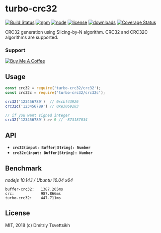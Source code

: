 # turbo-crc32

[![Build Status](https://travis-ci.com/reklatsmasters/turbo-crc32.svg?branch=master)](https://travis-ci.com/reklatsmasters/turbo-crc32)
[![npm](https://img.shields.io/npm/v/turbo-crc32.svg)](https://npmjs.org/package/turbo-crc32)
[![node](https://img.shields.io/node/v/turbo-crc32.svg)](https://npmjs.org/package/turbo-crc32)
[![license](https://img.shields.io/npm/l/turbo-crc32.svg)](https://npmjs.org/package/turbo-crc32)
[![downloads](https://img.shields.io/npm/dm/turbo-crc32.svg)](https://npmjs.org/package/turbo-crc32)
[![Coverage Status](https://coveralls.io/repos/github/reklatsmasters/turbo-crc32/badge.svg?branch=master)](https://coveralls.io/github/reklatsmasters/turbo-crc32?branch=master)

CRC32 generation using Slicing-by-N algorithm. CRC32 and CRC32C algorithms are supported.

### Support

[![Buy Me A Coffee](https://www.buymeacoffee.com/assets/img/custom_images/purple_img.png)](https://www.buymeacoffee.com/reklatsmasters)


## Usage

```js
const crc32 = require('turbo-crc32/crc32');
const crc32c = require('turbo-crc32/crc32c');

crc32('123456789')  // 0xcbf43926
crc32c('123456789') // 0xe3069283

// if you want signed integer
crc32('123456789') >> 0 // -873187034
```

## API

* **`crc32(input: Buffer|String): Number`**
* **`crc32c(input: Buffer|String): Number`**

## Benchmark

*nodejs 10.14.1 / Ubuntu 16.04 x64*

```
buffer-crc32:   1387.205ms
crc:            987.866ms
turbo-crc32:    447.711ms
```

## License

MIT, 2018 (c) Dmitriy Tsvettsikh
